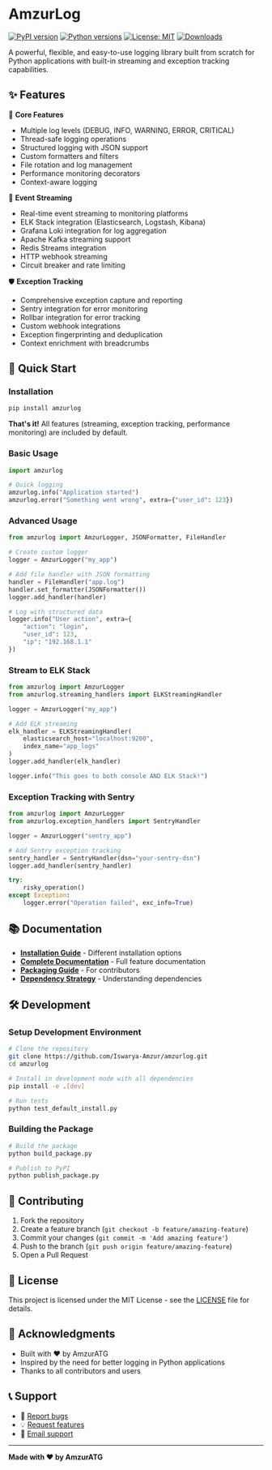 # AmzurLog

[![PyPI version](https://badge.fury.io/py/amzurlog.svg)](https://badge.fury.io/py/amzurlog)
[![Python versions](https://img.shields.io/pypi/pyversions/amzurlog.svg)](https://pypi.org/project/amzurlog/)
[![License: MIT](https://img.shields.io/badge/License-MIT-yellow.svg)](https://opensource.org/licenses/MIT)
[![Downloads](https://pepy.tech/badge/amzurlog)](https://pepy.tech/project/amzurlog)

A powerful, flexible, and easy-to-use logging library built from scratch for Python applications with built-in streaming and exception tracking capabilities.

## ✨ Features

🚀 **Core Features**
- Multiple log levels (DEBUG, INFO, WARNING, ERROR, CRITICAL)
- Thread-safe logging operations
- Structured logging with JSON support
- Custom formatters and filters
- File rotation and log management
- Performance monitoring decorators
- Context-aware logging

📡 **Event Streaming** 
- Real-time event streaming to monitoring platforms
- ELK Stack integration (Elasticsearch, Logstash, Kibana)
- Grafana Loki integration for log aggregation
- Apache Kafka streaming support
- Redis Streams integration
- HTTP webhook streaming
- Circuit breaker and rate limiting

🛡️ **Exception Tracking**
- Comprehensive exception capture and reporting
- Sentry integration for error monitoring
- Rollbar integration for error tracking
- Custom webhook integrations
- Exception fingerprinting and deduplication
- Context enrichment with breadcrumbs

## 🚀 Quick Start

### Installation

```bash
pip install amzurlog
```

**That's it!** All features (streaming, exception tracking, performance monitoring) are included by default.

### Basic Usage

```python
import amzurlog

# Quick logging
amzurlog.info("Application started")
amzurlog.error("Something went wrong", extra={"user_id": 123})
```

### Advanced Usage

```python
from amzurlog import AmzurLogger, JSONFormatter, FileHandler

# Create custom logger
logger = AmzurLogger("my_app")

# Add file handler with JSON formatting
handler = FileHandler("app.log")
handler.set_formatter(JSONFormatter())
logger.add_handler(handler)

# Log with structured data
logger.info("User action", extra={
    "action": "login",
    "user_id": 123,
    "ip": "192.168.1.1"
})
```

### Stream to ELK Stack

```python
from amzurlog import AmzurLogger
from amzurlog.streaming_handlers import ELKStreamingHandler

logger = AmzurLogger("my_app")

# Add ELK streaming
elk_handler = ELKStreamingHandler(
    elasticsearch_host="localhost:9200",
    index_name="app_logs"
)
logger.add_handler(elk_handler)

logger.info("This goes to both console AND ELK Stack!")
```

### Exception Tracking with Sentry

```python
from amzurlog import AmzurLogger
from amzurlog.exception_handlers import SentryHandler

logger = AmzurLogger("sentry_app")

# Add Sentry exception tracking
sentry_handler = SentryHandler(dsn="your-sentry-dsn")
logger.add_handler(sentry_handler)

try:
    risky_operation()
except Exception:
    logger.error("Operation failed", exc_info=True)
```

## 📚 Documentation

- **[Installation Guide](INSTALLATION_GUIDE.md)** - Different installation options
- **[Complete Documentation](README.md)** - Full feature documentation
- **[Packaging Guide](PACKAGING_GUIDE.md)** - For contributors
- **[Dependency Strategy](DEPENDENCY_STRATEGY.md)** - Understanding dependencies

## 🛠️ Development

### Setup Development Environment

```bash
# Clone the repository
git clone https://github.com/Iswarya-Amzur/amzurlog.git
cd amzurlog

# Install in development mode with all dependencies
pip install -e .[dev]

# Run tests
python test_default_install.py
```

### Building the Package

```bash
# Build the package
python build_package.py

# Publish to PyPI
python publish_package.py
```

## 🤝 Contributing

1. Fork the repository
2. Create a feature branch (`git checkout -b feature/amazing-feature`)
3. Commit your changes (`git commit -m 'Add amazing feature'`)
4. Push to the branch (`git push origin feature/amazing-feature`)
5. Open a Pull Request

## 📄 License

This project is licensed under the MIT License - see the [LICENSE](LICENSE) file for details.

## 🙏 Acknowledgments

- Built with ❤️ by AmzurATG
- Inspired by the need for better logging in Python applications
- Thanks to all contributors and users

## 📞 Support

- 🐛 [Report bugs](https://github.com/Iswarya-Amzur/amzurlog/issues)
- 💡 [Request features](https://github.com/Iswarya-Amzur/amzurlog/issues)
- 📧 [Email support](mailto:support@amzur.com)

---

**Made with ❤️ by AmzurATG**